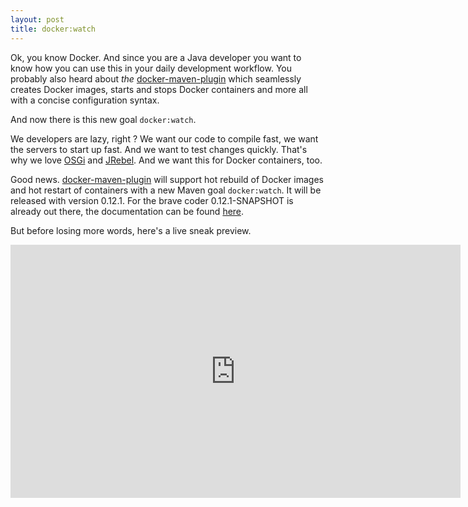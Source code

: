 ```yaml
---
layout: post
title: docker:watch
---
```


Ok, you know Docker. And since you are a Java developer you want to know how you can use this in your daily development workflow. You probably also heard about *the* [docker-maven-plugin][1] which seamlessly creates Docker images, starts and stops Docker containers and more all with a concise configuration syntax. 

And now there is this new goal `docker:watch`.
<!-- more -->

We developers are lazy, right ? We want our code to compile fast, we want the servers to start up fast. And we want to test changes quickly. That's why we love [OSGi][2] and [JRebel][3]. And we want this for Docker containers, too. 

Good news. [docker-maven-plugin][4] will support hot rebuild of Docker images and hot restart of containers with a new Maven goal `docker:watch`. It will be released with version 0.12.1. For the brave coder 0.12.1-SNAPSHOT is already out there, the documentation can be found [here][5].

But before losing more words, here's a live sneak preview.

<iframe src="https://player.vimeo.com/video/132183699" width="720" height="405" frameborder="0" webkitallowfullscreen mozallowfullscreen allowfullscreen></iframe>


[1]:	https://github.com/rhuss/docker-maven-plugin
[2]:	http://www.osgi.org/Main/HomePage
[3]:	http://zeroturnaround.com/software/jrebel/
[4]:	https://github.com/rhuss/docker-maven-plugin
[5]:	https://github.com/rhuss/docker-maven-plugin/blob/integration/doc/manual.md#dockerwatch